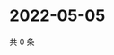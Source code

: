 # 2022-05-05

共 0 条

<!-- BEGIN WEIBO -->
<!-- 最后更新时间 Thu May 05 2022 16:21:06 GMT+0800 (China Standard Time) -->

<!-- END WEIBO -->
